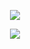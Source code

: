<p align="center">
  <img src="https://readme-typing-svg.demolab.com/?lines=Type+messages+everywhere!;Add+a+bio+to+your+profile!;Add+a+description+to+your+repo!;Make+your+readme+stand+out!&font=Fira%20Code&center=true&width=380&height=50&duration=4000&pause=1000">
</p>

<p align="center">
  <img src="https://github-readme-stats.vercel.app/api?username=anuraghazra&show_icons=true&theme=radical">
</p>

